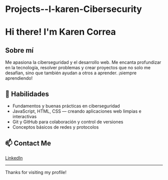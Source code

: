 # Projects--I-karen-Cibersecurity
# Hi there! I'm Karen Correa

## Sobre mí  
Me apasiona la ciberseguridad y el desarrollo web. Me encanta profundizar en la tecnología, resolver problemas y crear proyectos que no solo me desafían, sino que también ayudan a otros a aprender. ¡siempre aprendiendo!

## 🔧 Habilidades  
- Fundamentos y buenas prácticas en ciberseguridad  
- JavaScript, HTML, CSS — creando aplicaciones web limpias e interactivas  
- Git y GitHub para colaboración y control de versiones  
- Conceptos básicos de redes y protocolos


## 📫 Contact Me  
[LinkedIn](linkedin.com/in/karen-cor217)

---

Thanks for visiting my profile! 

